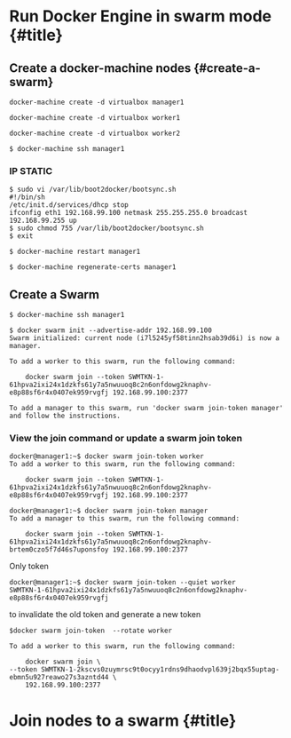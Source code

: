# Run Docker Engine in swarm mode {#title}

## Create a docker-machine nodes {#create-a-swarm}

```
docker-machine create -d virtualbox manager1
```

 

```
docker-machine create -d virtualbox worker1
```

```
docker-machine create -d virtualbox worker2
```

```
$ docker-machine ssh manager1
```

### IP STATIC

```
$ sudo vi /var/lib/boot2docker/bootsync.sh
#!/bin/sh
/etc/init.d/services/dhcp stop
ifconfig eth1 192.168.99.100 netmask 255.255.255.0 broadcast 192.168.99.255 up
$ sudo chmod 755 /var/lib/boot2docker/bootsync.sh
$ exit
```

```
$ docker-machine restart manager1
```

```
$ docker-machine regenerate-certs manager1
```

## Create a Swarm

```
$  docker-machine ssh manager1
```

```
$  docker swarm init --advertise-addr 192.168.99.100
Swarm initialized: current node (i7l5245yf58tinn2hsab39d6i) is now a manager.

To add a worker to this swarm, run the following command:

    docker swarm join --token SWMTKN-1-61hpva2ixi24x1dzkfs61y7a5nwuuoq8c2n6onfdowg2knaphv-e8p88sf6r4x0407ek959rvgfj 192.168.99.100:2377

To add a manager to this swarm, run 'docker swarm join-token manager' and follow the instructions.
```

 

###  View the join command or update a swarm join token



```
docker@manager1:~$ docker swarm join-token worker
To add a worker to this swarm, run the following command:

    docker swarm join --token SWMTKN-1-61hpva2ixi24x1dzkfs61y7a5nwuuoq8c2n6onfdowg2knaphv-e8p88sf6r4x0407ek959rvgfj 192.168.99.100:2377

docker@manager1:~$ docker swarm join-token manager
To add a manager to this swarm, run the following command:

    docker swarm join --token SWMTKN-1-61hpva2ixi24x1dzkfs61y7a5nwuuoq8c2n6onfdowg2knaphv-brtem0czo5f7d46s7uponsfoy 192.168.99.100:2377
```

Only token

```
docker@manager1:~$ docker swarm join-token --quiet worker
SWMTKN-1-61hpva2ixi24x1dzkfs61y7a5nwuuoq8c2n6onfdowg2knaphv-e8p88sf6r4x0407ek959rvgfj
```

to invalidate the old token and generate a new token

```
$docker swarm join-token  --rotate worker

To add a worker to this swarm, run the following command:

    docker swarm join \
--token SWMTKN-1-2kscvs0zuymrsc9t0ocyy1rdns9dhaodvpl639j2bqx55uptag-ebmn5u927reawo27s3azntd44 \
    192.168.99.100:2377
```

# Join nodes to a swarm {#title}



